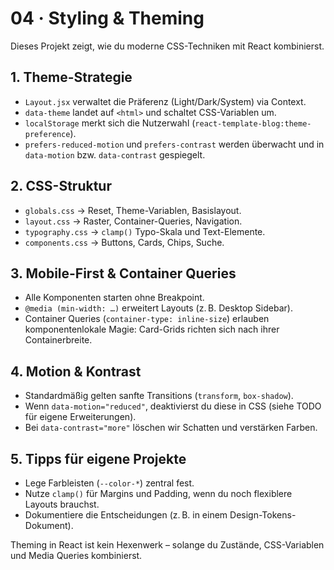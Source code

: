 # 04 · Styling & Theming

Dieses Projekt zeigt, wie du moderne CSS-Techniken mit React kombinierst.

## 1. Theme-Strategie

- `Layout.jsx` verwaltet die Präferenz (Light/Dark/System) via Context.
- `data-theme` landet auf `<html>` und schaltet CSS-Variablen um.
- `localStorage` merkt sich die Nutzerwahl (`react-template-blog:theme-preference`).
- `prefers-reduced-motion` und `prefers-contrast` werden überwacht und in `data-motion` bzw. `data-contrast` gespiegelt.

## 2. CSS-Struktur

- `globals.css` → Reset, Theme-Variablen, Basislayout.
- `layout.css` → Raster, Container-Queries, Navigation.
- `typography.css` → `clamp()` Typo-Skala und Text-Elemente.
- `components.css` → Buttons, Cards, Chips, Suche.

## 3. Mobile-First & Container Queries

- Alle Komponenten starten ohne Breakpoint.
- `@media (min-width: …)` erweitert Layouts (z. B. Desktop Sidebar).
- Container Queries (`container-type: inline-size`) erlauben komponentenlokale Magie: Card-Grids richten sich nach ihrer Containerbreite.

## 4. Motion & Kontrast

- Standardmäßig gelten sanfte Transitions (`transform`, `box-shadow`).
- Wenn `data-motion="reduced"`, deaktivierst du diese in CSS (siehe TODO für eigene Erweiterungen).
- Bei `data-contrast="more"` löschen wir Schatten und verstärken Farben.

## 5. Tipps für eigene Projekte

- Lege Farbleisten (`--color-*`) zentral fest.
- Nutze `clamp()` für Margins und Padding, wenn du noch flexiblere Layouts brauchst.
- Dokumentiere die Entscheidungen (z. B. in einem Design-Tokens-Dokument).

Theming in React ist kein Hexenwerk – solange du Zustände, CSS-Variablen und Media Queries kombinierst.

